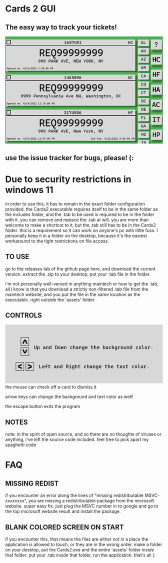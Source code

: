 # Cards 2 GUI
## The easy way to track your tickets!

<img src="https://github.com/daltonyxdonovan/Cards2/blob/master/cards2_display.png?raw=true" alt="Cards 2 Display" title="Preview of GUI">


## use the issue tracker for bugs, please! (:
# Due to security restrictions in windows 11

in order to use this, it has to remain in the exact folder configuration provided. the
Cards2 executable requires itself to be in the same folder as the includes folder,
and the .tab to be used is required to be in the folder with it. you can remove and replace
the .tab at will. you are more than welcome to make a shortcut to it, but the .tab still has
to be in the Cards2 folder. this is a requirement so it can work on anyone's pc
with little fuss. I personally keep it in a folder on the desktop, because it's the easiest
workaround to the tight restrictions on file access.

## TO USE

go to the releases tab of the github page here, and download the current version. extract
the .zip to your desktop, put your .tab file in the folder.

i'm not personally well-versed in anything maintech or how to get the .tab, all i know is 
that you download a strictly non-filtered .tab file from the maintech website, and you put 
the file in the same location as the executable. right outside the 'assets' folder.

## CONTROLS
<img src="https://github.com/daltonyxdonovan/Cards2/blob/master/cards2_info.png?raw=true" alt="Cards 2 Controls" title="Preview of GUI controls">
the mouse can check off a card to dismiss it

arrow keys can change the background and text color as well!

the escape button exits the program

## NOTES

note: in the spirit of open source, and so there are no thoughts of viruses or anything, i've
left the source code included. feel free to pick apart my spaghetti code

# FAQ
## MISSING REDIST
if you encounter an error along the lines of "missing redistributable MSVC-xxxxxxxx", you are 
missing a redistributable package from the microsoft website. super easy fix. just plug the 
MSVC number in to google and go to the top microsoft website result and install the package.

## BLANK COLORED SCREEN ON START
if you encounter this, that means the files are either not in a place the application is
allowed to touch, or they are in the wrong order. make a folder on your desktop, put the
Cards2.exe and the entire 'assets' folder *inside* that folder. put your .tab *inside*
that folder, run the application. that's all (:
